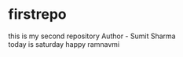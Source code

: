 # firstrepo
this is my second repository
Author - Sumit Sharma
<br />
today is saturday
happy ramnavmi

